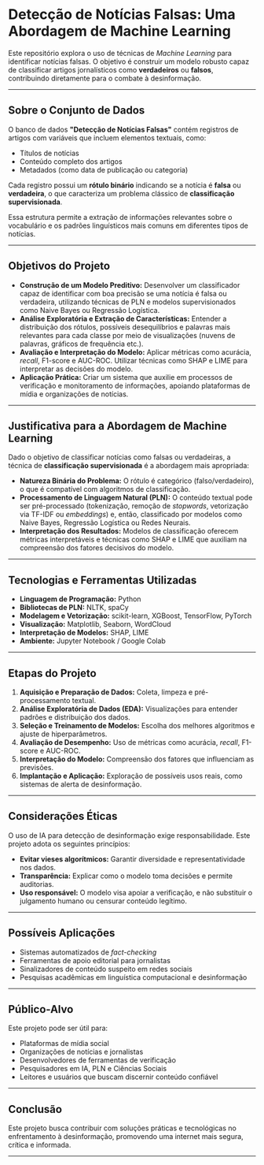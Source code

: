 #  Detecção de Notícias Falsas: Uma Abordagem de Machine Learning

Este repositório explora o uso de técnicas de *Machine Learning* para identificar notícias falsas. O objetivo é construir um modelo robusto capaz de classificar artigos jornalísticos como **verdadeiros** ou **falsos**, contribuindo diretamente para o combate à desinformação.

---

##  Sobre o Conjunto de Dados

O banco de dados **"Detecção de Notícias Falsas"** contém registros de artigos com variáveis que incluem elementos textuais, como:

- Títulos de notícias
- Conteúdo completo dos artigos
- Metadados (como data de publicação ou categoria)

Cada registro possui um **rótulo binário** indicando se a notícia é **falsa** ou **verdadeira**, o que caracteriza um problema clássico de **classificação supervisionada**.

Essa estrutura permite a extração de informações relevantes sobre o vocabulário e os padrões linguísticos mais comuns em diferentes tipos de notícias.

---

## Objetivos do Projeto

- **Construção de um Modelo Preditivo:** Desenvolver um classificador capaz de identificar com boa precisão se uma notícia é falsa ou verdadeira, utilizando técnicas de PLN e modelos supervisionados como Naive Bayes ou Regressão Logística.
- **Análise Exploratória e Extração de Características:** Entender a distribuição dos rótulos, possíveis desequilíbrios e palavras mais relevantes para cada classe por meio de visualizações (nuvens de palavras, gráficos de frequência etc.).
- **Avaliação e Interpretação do Modelo:** Aplicar métricas como acurácia, *recall*, F1-score e AUC-ROC. Utilizar técnicas como SHAP e LIME para interpretar as decisões do modelo.
- **Aplicação Prática:** Criar um sistema que auxilie em processos de verificação e monitoramento de informações, apoiando plataformas de mídia e organizações de notícias.

---

##  Justificativa para a Abordagem de Machine Learning

Dado o objetivo de classificar notícias como falsas ou verdadeiras, a técnica de **classificação supervisionada** é a abordagem mais apropriada:

- **Natureza Binária do Problema:** O rótulo é categórico (falso/verdadeiro), o que é compatível com algoritmos de classificação.
- **Processamento de Linguagem Natural (PLN):** O conteúdo textual pode ser pré-processado (tokenização, remoção de *stopwords*, vetorização via TF-IDF ou *embeddings*) e, então, classificado por modelos como Naive Bayes, Regressão Logística ou Redes Neurais.
- **Interpretação dos Resultados:** Modelos de classificação oferecem métricas interpretáveis e técnicas como SHAP e LIME que auxiliam na compreensão dos fatores decisivos do modelo.

---

##  Tecnologias e Ferramentas Utilizadas

- **Linguagem de Programação:** Python
- **Bibliotecas de PLN:** NLTK, spaCy
- **Modelagem e Vetorização:** scikit-learn, XGBoost, TensorFlow, PyTorch
- **Visualização:** Matplotlib, Seaborn, WordCloud
- **Interpretação de Modelos:** SHAP, LIME
- **Ambiente:** Jupyter Notebook / Google Colab

---

##  Etapas do Projeto

1. **Aquisição e Preparação de Dados:** Coleta, limpeza e pré-processamento textual.
2. **Análise Exploratória de Dados (EDA):** Visualizações para entender padrões e distribuição dos dados.
3. **Seleção e Treinamento de Modelos:** Escolha dos melhores algoritmos e ajuste de hiperparâmetros.
4. **Avaliação de Desempenho:** Uso de métricas como acurácia, *recall*, F1-score e AUC-ROC.
5. **Interpretação do Modelo:** Compreensão dos fatores que influenciam as previsões.
6. **Implantação e Aplicação:** Exploração de possíveis usos reais, como sistemas de alerta de desinformação.

---

##  Considerações Éticas

O uso de IA para detecção de desinformação exige responsabilidade. Este projeto adota os seguintes princípios:

- **Evitar vieses algorítmicos:** Garantir diversidade e representatividade nos dados.
- **Transparência:** Explicar como o modelo toma decisões e permite auditorias.
- **Uso responsável:** O modelo visa apoiar a verificação, e não substituir o julgamento humano ou censurar conteúdo legítimo.

---

##  Possíveis Aplicações

- Sistemas automatizados de *fact-checking*
- Ferramentas de apoio editorial para jornalistas
- Sinalizadores de conteúdo suspeito em redes sociais
- Pesquisas acadêmicas em linguística computacional e desinformação

---

##  Público-Alvo

Este projeto pode ser útil para:

- Plataformas de mídia social
- Organizações de notícias e jornalistas
- Desenvolvedores de ferramentas de verificação
- Pesquisadores em IA, PLN e Ciências Sociais
- Leitores e usuários que buscam discernir conteúdo confiável

---

##  Conclusão

Este projeto busca contribuir com soluções práticas e tecnológicas no enfrentamento à desinformação, promovendo uma internet mais segura, crítica e informada.

---
